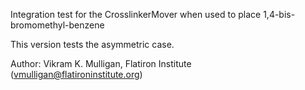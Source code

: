 Integration test for the CrosslinkerMover when used to place 1,4-bis-bromomethyl-benzene 

This version tests the asymmetric case.

Author: Vikram K. Mulligan, Flatiron Institute (vmulligan@flatironinstitute.org)

